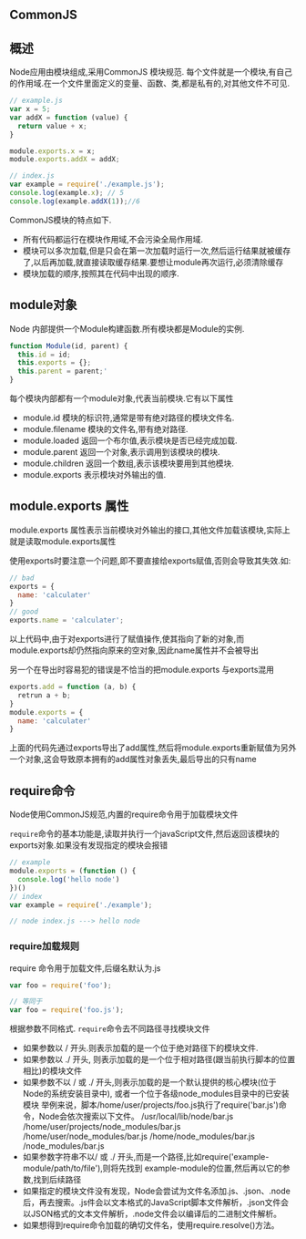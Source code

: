 ## CommonJS

## 概述

Node应用由模块组成,采用CommonJS 模块规范.
每个文件就是一个模块,有自己的作用域.在一个文件里面定义的变量、函数、类,都是私有的,对其他文件不可见.

```javascript
// example.js
var x = 5;
var addX = function (value) {
  return value + x;
}

module.exports.x = x;
module.exports.addX = addX;

// index.js
var example = require('./example.js');
console.log(example.x); // 5
console.log(example.addX(1));//6
```
CommonJS模块的特点如下.

- 所有代码都运行在模块作用域,不会污染全局作用域.
- 模块可以多次加载,但是只会在第一次加载时运行一次,然后运行结果就被缓存了,以后再加载,就直接读取缓存结果.要想让module再次运行,必须清除缓存
- 模块加载的顺序,按照其在代码中出现的顺序.

## module对象

Node 内部提供一个Module构建函数.所有模块都是Module的实例.
``` javascript
function Module(id, parent) {
  this.id = id;
  this.exports = {};
  this.parent = parent;'
}
```
每个模块内部都有一个module对象,代表当前模块.它有以下属性

- module.id 模块的标识符,通常是带有绝对路径的模块文件名.
- module.filename 模块的文件名,带有绝对路径.
- module.loaded 返回一个布尔值,表示模块是否已经完成加载.
- module.parent 返回一个对象,表示调用到该模块的模块.
- module.children 返回一个数组,表示该模块要用到其他模块.
- module.exports 表示模块对外输出的值.

## module.exports 属性

module.exports 属性表示当前模块对外输出的接口,其他文件加载该模块,实际上就是读取module.exports属性

使用exports时要注意一个问题,即不要直接给exports赋值,否则会导致其失效.如:

```javascript
// bad
exports = {
  name: 'calculater'
}
// good
exports.name = 'calculater';
```
以上代码中,由于对exports进行了赋值操作,使其指向了新的对象,而module.exports却仍然指向原来的空对象,因此name属性并不会被导出

另一个在导出时容易犯的错误是不恰当的把module.exports 与exports混用

```javascript
exports.add = function (a, b) {
  retrun a + b;
}
module.exports = {
  name: 'calculater'
}
```
上面的代码先通过exports导出了add属性,然后将module.exports重新赋值为另外一个对象,这会导致原本拥有的add属性对象丢失,最后导出的只有name


## require命令

Node使用CommonJS规范,内置的require命令用于加载模块文件

`require`命令的基本功能是,读取并执行一个javaScript文件,然后返回该模块的exports对象.如果没有发现指定的模块会报错

```javascript
// example
module.exports = (function () {
  console.log('hello node')
})()
// index
var example = require('./example');

// node index.js ---> hello node
```

### require加载规则

require 命令用于加载文件,后缀名默认为.js

```javascript
var foo = require('foo');

// 等同于
var foo = require('foo.js');
```
根据参数不同格式. `require`命令去不同路径寻找模块文件

- 如果参数以 / 开头.则表示加载的是一个位于绝对路径下的模块文件.
- 如果参数以 ./ 开头, 则表示加载的是一个位于相对路径(跟当前执行脚本的位置相比)的模块文件
- 如果参数不以 / 或 ./ 开头,则表示加载的是一个默认提供的核心模块(位于Node的系统安装目录中),
  或者一个位于各级node_modules目录中的已安装模块
  举例来说，脚本/home/user/projects/foo.js执行了require('bar.js')命令，Node会依次搜索以下文件。
  /usr/local/lib/node/bar.js
  /home/user/projects/node_modules/bar.js
  /home/user/node_modules/bar.js
  /home/node_modules/bar.js
  /node_modules/bar.js
- 如果参数字符串不以/ 或 ./ 开头,而是一个路径,比如require('example-module/path/to/file'),则将先找到
  example-module的位置,然后再以它的参数,找到后续路径
- 如果指定的模块文件没有发现，Node会尝试为文件名添加.js、.json、.node后，再去搜索。.js件会以文本格式的JavaScript脚本文件解析，.json文件会以JSON格式的文本文件解析，.node文件会以编译后的二进制文件解析。
- 如果想得到require命令加载的确切文件名，使用require.resolve()方法。